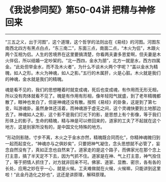 # 《我说参同契》第50-04讲 把精与神修回来

------

“三五之义，出于河图”，这个道理，这个哲学的法则出在《易经》的河图。河图东南西北四方有黑点白点，“东三南二”，东面三点，南面二点，“木火为侣”，木跟火两个互相为侣。人生的苦境界在这里要搞清楚，你看两夫妻多恩爱啊，但夫妻是木火伴侣，所以结婚一定吵架的。“北一西四，金水为朋”，北方一就是水，西方四属金。“此处但举金水，而不及木火者”，为什么不谈木火两个字呢？“盖以金水为精魄，如人之形。木火为神魂，如人之影。”五行的木属肝，火是心脏。木火就是我们的神魂，金水就是我们的精魄。

魂是看不见的，我们的思想睡着时就变成魂，死后也变成魂，有作用而无形无相，所以没有肉体就看不见了。魄是有作用有形相，像年轻阳气就盛，到了老年精魄都散了，眼神也发白了，但是神魂还没有散。按照《易经》的卦象，这是到了第七变，叫游魂卦。虽然身体还活着，而神魂游于虚无之间，这个灵魂快要到土地那边去了。神魂如人之影，这个影不是我们灯光下的影，是思想上有个影像，等于我们形体上的影子。生命的精魄，精与神是可以修回来的，道家的工夫了不起就在这个地方，这是别家所没有的，是中国文化特殊的地方。

“形动则影随，寸步不离，木火之于金水亦然，精魄既合同而化”，你精神魂魄归到一起而起变化，“神魂亦与之俱妙矣”，只要把神气凝住，念头思想就不必管了，妄念自然没有了，真如正念也自然来了。道家走的是这个路子，而佛家光在那个念上打主意，搞了半天定不下去，因为气抓不住。道家是在神、气上打主意，神气拴住了，等于把情人抓住了，对方就非回来不可。佛家、道家、显教、密宗，各有各的长处，应用之妙在乎一心，就是火候。工夫难做就在火候，火候嘛，只能讲到这里啦！“此金丹造化之妙也”，这还是讲原理，解释原理。
